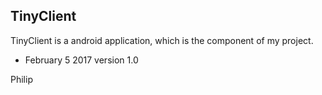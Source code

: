 ## TinyClient
TinyClient is a android application, which is the component of my project.     

+  February 5 2017 version 1.0

Philip